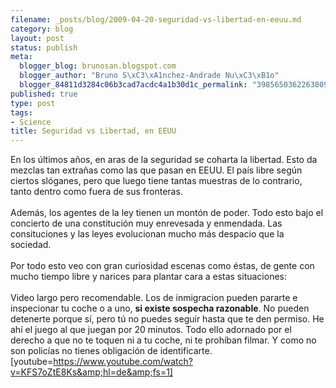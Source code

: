 ```yaml
--- 
filename: _posts/blog/2009-04-20-seguridad-vs-libertad-en-eeuu.md
category: blog
layout: post
status: publish
meta: 
  blogger_blog: brunosan.blogspot.com
  blogger_author: "Bruno S\xC3\xA1nchez-Andrade Nu\xC3\xB1o"
  blogger_84811d3284c06b3cad7acdc4a1b30d1c_permalink: "3985650362263809903"
published: true
type: post
tags: 
- Science
title: Seguridad vs Libertad, en EEUU
---
```

En los últimos años, en aras de la seguridad se coharta la libertad. Esto da mezclas tan extrañas como las que pasan en EEUU. El país libre según ciertos slóganes, pero que luego tiene tantas muestras de lo contrario, tanto dentro como fuera de sus fronteras.<br /><br />Además, los agentes de la ley tienen un montón de poder. Todo esto bajo el concierto de una constitución muy enrevesada y enmendada. Las consituciones y las leyes evolucionan mucho más despacio que la sociedad.<br /><br />Por todo esto veo con gran curiosidad escenas como éstas, de gente con mucho tiempo libre y narices para plantar cara a estas situaciones:<br /><br />Video largo pero recomendable. Los de inmigracion pueden pararte e inspecionar tu coche o a uno, <span style="font-weight:bold;">si existe sospecha razonable</span>. No pueden detenerte porque sí, pero tú no puedes seguir hasta que te den permiso. He ahí el juego al que juegan por 20 minutos. Todo ello adornado por el derecho a que no te toquen ni a tu coche, ni te prohíban filmar. Y como no son policías no tienes obligación de identificarte.<br />[youtube=https://www.youtube.com/watch?v=KFS7oZtE8Ks&amp;hl=de&amp;fs=1]
